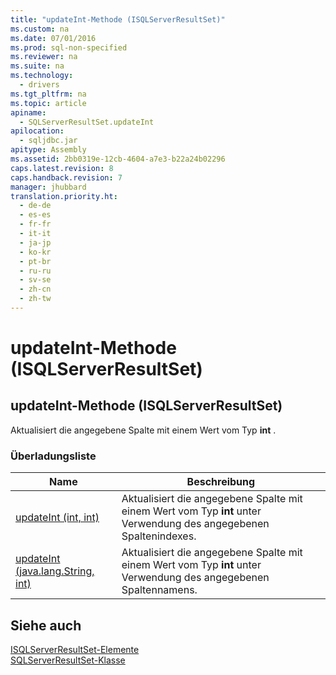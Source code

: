 ```yaml
---
title: "updateInt-Methode (ISQLServerResultSet)"
ms.custom: na
ms.date: 07/01/2016
ms.prod: sql-non-specified
ms.reviewer: na
ms.suite: na
ms.technology: 
  - drivers
ms.tgt_pltfrm: na
ms.topic: article
apiname: 
  - SQLServerResultSet.updateInt
apilocation: 
  - sqljdbc.jar
apitype: Assembly
ms.assetid: 2bb0319e-12cb-4604-a7e3-b22a24b02296
caps.latest.revision: 8
caps.handback.revision: 7
manager: jhubbard
translation.priority.ht: 
  - de-de
  - es-es
  - fr-fr
  - it-it
  - ja-jp
  - ko-kr
  - pt-br
  - ru-ru
  - sv-se
  - zh-cn
  - zh-tw
---
```

# updateInt-Methode (ISQLServerResultSet)
    
## updateInt\-Methode \(ISQLServerResultSet\)  
 Aktualisiert die angegebene Spalte mit einem Wert vom Typ **int** .  
  
### Überladungsliste  
  
|Name|Beschreibung|  
|----------|------------------|  
|[updateInt \(int, int\)](../content/updateInt-Method--int--int-.md)|Aktualisiert die angegebene Spalte mit einem Wert vom Typ **int** unter Verwendung des angegebenen Spaltenindexes.|  
|[updateInt \(java.lang.String, int\)](../content/updateInt-Method--java.lang.String--int-.md)|Aktualisiert die angegebene Spalte mit einem Wert vom Typ **int** unter Verwendung des angegebenen Spaltennamens.|  
  
## Siehe auch  
 [ISQLServerResultSet-Elemente](../content/SQLServerResultSet-Members.md)   
 [SQLServerResultSet-Klasse](../content/SQLServerResultSet-Class.md)  
  
  